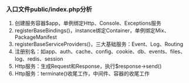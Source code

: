 ### 入口文件public/index.php分析

1. 创建服务容器$app，单例绑定Http、Console、Exceptions服务
 1. registerBaseBindings()，instance绑定Container，单例绑定Mix、PackageManifest
 1. registerBaseServiceProviders()，三大基础服务：Event、Log、Routing
 1. 注册别名：如app、auth、cache、config、cookie、db、events、files、log、redis、session
1. Http服务：生成Request和Response，执行$response->send()
1. Http服务：terminate()收尾工作，中间件、容器的收尾工作


